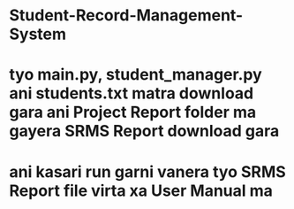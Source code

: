 # Student-Record-Management-System

# tyo main.py, student_manager.py ani students.txt matra download gara ani Project Report folder ma gayera SRMS Report download gara

# ani kasari run garni vanera tyo SRMS Report file virta xa User Manual ma
